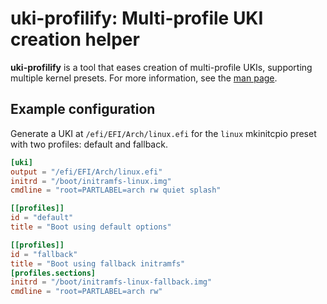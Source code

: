 <!-- Copyright 2024 Fleuria
     SPDX-License-Identifier: Apache-2.0 -->
# uki-profilify: Multi-profile UKI creation helper

**uki-profilify** is a tool that eases creation of multi-profile UKIs,
supporting multiple kernel presets. For more information, see the [man page][1].

[1]: doc/uki-profilify.1

## Example configuration

Generate a UKI at `/efi/EFI/Arch/linux.efi` for the `linux` mkinitcpio preset
with two profiles: default and fallback.

```toml
[uki]
output = "/efi/EFI/Arch/linux.efi"
initrd = "/boot/initramfs-linux.img"
cmdline = "root=PARTLABEL=arch rw quiet splash"

[[profiles]]
id = "default"
title = "Boot using default options"

[[profiles]]
id = "fallback"
title = "Boot using fallback initramfs"
[profiles.sections]
initrd = "/boot/initramfs-linux-fallback.img"
cmdline = "root=PARTLABEL=arch rw"
```
